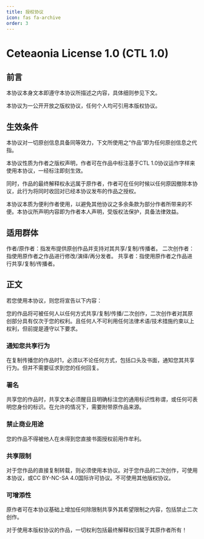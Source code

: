 ```yaml
---
title: 授权协议
icon: fas fa-archive
order: 3
---
```

# Ceteaonia License 1.0 (CTL 1.0)

## 前言

本协议本身文本即遵守本协议所描述之内容，具体细则参见下文。

本协议为一公开开放之版权协议，任何个人均可引用本版权协议。

## 生效条件

本协议对一切原创信息具备同等效力，下文所使用之“作品”即为任何原创信息之代指。

本协议性质为作者之版权声明，作者可在作品中标注基于CTL 1.0协议运作字样来使用本协议，一经标注即刻生效。

同时，作品的最终解释权永远属于原作者，作者可在任何时候以任何原因撤除本协议，此行为将同时收回对已经本协议发布的作品之授权。

本协议本质为便利作者使用，以避免其他协议之多余条款为部分作者所带来的不便。本协议所声明内容即为作者本人声明，受版权法保护，具备法律效益。

## 适用群体

作者/原作者：指发布提供原创作品并支持对其共享/复制/传播者。
二次创作者：指使用原作者之作品进行修改/演绎/再分发者。
共享者：指使用原作者之作品进行共享/复制/传播者。

## 正文

若您使用本协议，则您将宣告以下内容：

您的作品将可被任何人以任何方式共享/复制/传播/二次创作，二次创作者对其原创部分具有仅次于您的权利。且任何人不可利用任何法律术语/技术措施约束以上权利，但前提是遵守以下要求。

### 通知您共享行为
在复制传播您的作品时1，必须以不论任何方式，包括口头及书面，通知您其共享行为。但并不需要征求到您的任何回复。

### 署名
共享您的作品时，共享文本必须醒目且明确标注您的通用标识性称谓，或任何可表明您身份的标识。在允许的情况下，需要附带原作品来源。

### 禁止商业用途
您的作品不得被他人在未得到您直接书面授权前用作牟利。

### 共享限制
对于您作品的直接复制转载，则必须使用本协议。对于您作品的二次创作，可使用本协议，或CC BY-NC-SA 4.0国际许可协议。不可使用其他版权协议。

### 可增添性
原作者可在本协议基础上增加任何除限制共享外其希望限制之内容，包括禁止二次创作。

对于使用本版权协议的作品，一切权利包括最终解释权归属于其原作者所有！



